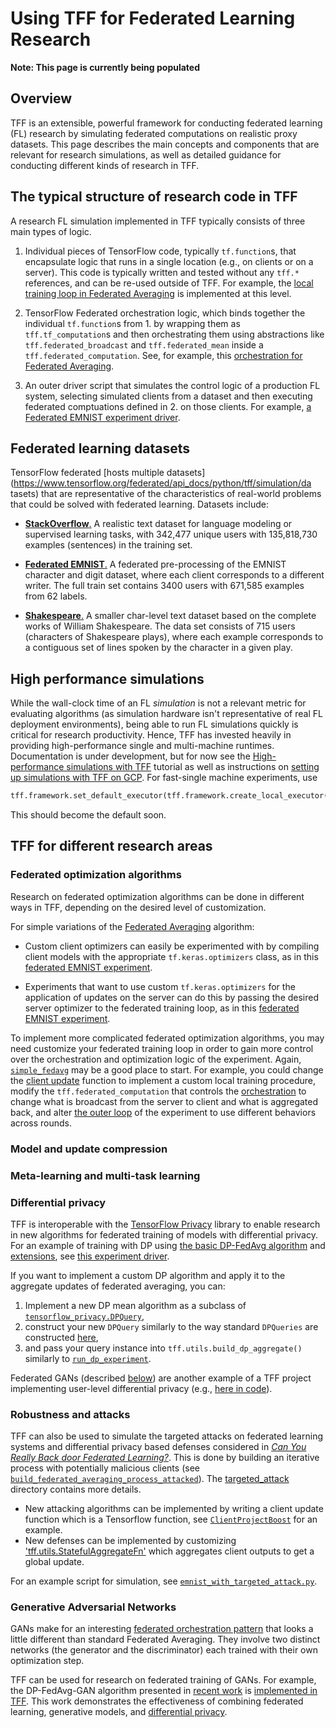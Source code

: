 <!-- Note that some section headings are used as deep links into the document.
     If you update those section headings, please make sure you also update
     any links to the section. -->

# Using TFF for Federated Learning Research

**Note: This page is currently being populated**

## Overview

TFF is an extensible, powerful framework for conducting federated learning (FL)
research by simulating federated computations on realistic proxy datasets. This
page describes the main concepts and components that are relevant for research
simulations, as well as detailed guidance for conducting different kinds of
research in TFF.

## The typical structure of research code in TFF

A research FL simulation implemented in TFF typically consists of three main
types of logic.

1.  Individual pieces of TensorFlow code, typically `tf.function`s, that
    encapsulate logic that runs in a single location (e.g., on clients or on a
    server). This code is typically written and tested without any `tff.*`
    references, and can be re-used outside of TFF. For example, the
    [local training loop in Federated Averaging](https://github.com/tensorflow/federated/blob/master/tensorflow_federated/python/research/simple_fedavg/simple_fedavg.py#L126)
    is implemented at this level.

1.  TensorFlow Federated orchestration logic, which binds together the
    individual `tf.function`s from 1. by wrapping them as `tff.tf_computation`s
    and then orchestrating them using abstractions like
    `tff.federated_broadcast` and `tff.federated_mean` inside a
    `tff.federated_computation`. See, for example, this
    [orchestration for Federated Averaging](https://github.com/tensorflow/federated/blob/master/tensorflow_federated/python/research/simple_fedavg/simple_fedavg.py#L272).

1.  An outer driver script that simulates the control logic of a production FL
    system, selecting simulated clients from a dataset and then executing
    federated comptuations defined in 2. on those clients. For example,
    [a Federated EMNIST experiment driver](https://github.com/tensorflow/federated/blob/master/tensorflow_federated/python/research/baselines/emnist/run_federated.py#L70).

## Federated learning datasets

TensorFlow federated
[hosts multiple datasets](https://www.tensorflow.org/federated/api_docs/python/tff/simulation/da tasets)
that are representative of the characteristics of real-world problems that could
be solved with federated learning. Datasets include:

*   [**StackOverflow**.](https://www.tensorflow.org/federated/api_docs/python/tff/simulation/datasets/stackoverflow/load_data)
    A realistic text dataset for language modeling or supervised learning tasks,
    with 342,477 unique users with 135,818,730 examples (sentences) in the
    training set.

*   [**Federated EMNIST**.](https://www.tensorflow.org/federated/api_docs/python/tff/simulation/datasets/emnist/load_data)
    A federated pre-processing of the EMNIST character and digit dataset, where
    each client corresponds to a different writer. The full train set contains
    3400 users with 671,585 examples from 62 labels.

*   [**Shakespeare**.](https://www.tensorflow.org/federated/api_docs/python/tff/simulation/datasets/shakespeare/load_data)
    A smaller char-level text dataset based on the complete works of William
    Shakespeare. The data set consists of 715 users (characters of Shakespeare
    plays), where each example corresponds to a contiguous set of lines spoken
    by the character in a given play.

## High performance simulations

<!-- TODO(b/143692319): Referent discussion in the in our paper. -->

While the wall-clock time of an FL _simulation_ is not a relevant metric for
evaluating algorithms (as simulation hardware isn't representative of real FL
deployment environments), being able to run FL simulations quickly is critical
for research productivity. Hence, TFF has invested heavily in providing
high-performance single and multi-machine runtimes. Documentation is under
development, but for now see the
[High-performance simulations with TFF](https://github.com/tensorflow/federated/blob/master/docs/tutorials/simulations.ipynb)
tutorial as well as instructions on
[setting up simulations with TFF on GCP](https://github.com/tensorflow/federated/blob/master/docs/gcp_setup.md).
For fast-single machine experiments, use

```python
tff.framework.set_default_executor(tff.framework.create_local_executor())
```

This should become the default soon.

## TFF for different research areas

### Federated optimization algorithms

<!-- TODO(b/144510813): Change references to the appropriate parts of the new simple fedavg once it is done. -->

Research on federated optimization algorithms can be done in different ways in
TFF, depending on the desired level of customization.

For simple variations of the
[Federated Averaging](https://arxiv.org/abs/1602.05629) algorithm:

*   Custom client optimizers can easily be experimented with by compiling client
    models with the appropriate `tf.keras.optimizers` class, as in this
    [federated EMNIST experiment](https://github.com/tensorflow/federated/blob/master/tensorflow_federated/python/research/baselines/emnist/run_federated.py#L65).

*   Experiments that want to use custom `tf.keras.optimizers` for the
    application of updates on the server can do this by passing the desired
    server optimizer to the federated training loop, as in this
    [federated EMNIST experiment](https://github.com/tensorflow/federated/blob/master/tensorflow_federated/python/research/baselines/emnist/run_federated.py#L127-L136).

To implement more complicated federated optimization algorithms, you may need
customize your federated training loop in order to gain more control over the
orchestration and optimization logic of the experiment. Again,
[`simple_fedavg`](https://github.com/tensorflow/federated/blob/master/tensorflow_federated/python/research/simple_fedavg/simple_fedavg.py)
may be a good place to start. For example, you could change the
[client update](https://github.com/tensorflow/federated/blob/master/tensorflow_federated/python/research/simple_fedavg/simple_fedavg.py#L129-L163)
function to implement a custom local training procedure, modify the
`tff.federated_computation` that controls the
[orchestration](https://github.com/tensorflow/federated/blob/master/tensorflow_federated/python/research/simple_fedavg/simple_fedavg.py#L274-L303)
to change what is broadcast from the server to client and what is aggregated
back, and alter
[the outer loop](https://github.com/tensorflow/federated/blob/master/tensorflow_federated/python/research/utils/training_loops.py#L71-L83)
of the experiment to use different behaviors across rounds.

### Model and update compression

### Meta-learning and multi-task learning

### Differential privacy

TFF is interoperable with the
[TensorFlow Privacy](https://github.com/tensorflow/privacy) library to enable
research in new algorithms for federated training of models with differential
privacy. For an example of training with DP using
[the basic DP-FedAvg algorithm](https://arxiv.org/abs/1710.06963) and
[extensions](https://arxiv.org/abs/1812.06210), see
[this experiment driver](https://github.com/tensorflow/federated/blob/master/tensorflow_federated/python/research/baselines/emnist/run_dp_experiment.py).

If you want to implement a custom DP algorithm and apply it to the aggregate
updates of federated averaging, you can:

1.  Implement a new DP mean algorithm as a subclass of
    [`tensorflow_privacy.DPQuery`](https://github.com/tensorflow/privacy/blob/master/tensorflow_privacy/privacy/dp_query/dp_query.py#L54),
1.  construct your new `DPQuery` similarly to the way standard `DPQueries` are
    constructed
    [here](https://github.com/tensorflow/federated/blob/master/tensorflow_federated/python/core/utils/differential_privacy.py#L37-L134),
1.  and pass your query instance into `tff.utils.build_dp_aggregate()` similarly
    to
    [`run_dp_experiment`](https://github.com/tensorflow/federated/blob/master/tensorflow_federated/python/research/baselines/emnist/run_dp_experiment.py#L158).

Federated GANs (described [below](#generative_adversarial_networks)) are another
example of a TFF project implementing user-level differential privacy (e.g.,
[here in code](https://github.com/tensorflow/federated/blob/master/tensorflow_federated/python/research/gans/tff_gans.py#L293)).

### Robustness and attacks

TFF can also be used to simulate the targeted attacks on federated learning
systems and differential privacy based defenses considered in
*[Can You Really Back door Federated Learning?](https://arxiv.org/abs/1911.07963)*.
This is done by building an iterative process with potentially malicious clients
(see
[`build_federated_averaging_process_attacked`](https://github.com/tensorflow/federated/blob/6477a3dba6e7d852191bfd733f651fad84b82eab/tensorflow_federated/python/research/targeted_attack/attacked_fedavg.py#L412)).
The
[targeted_attack](https://github.com/tensorflow/federated/tree/6477a3dba6e7d852191bfd733f651fad84b82eab/tensorflow_federated/python/research/targeted_attack)
directory contains more details.

*   New attacking algorithms can be implemented by writing a client update
    function which is a Tensorflow function, see
    [`ClientProjectBoost`](https://github.com/tensorflow/federated/blob/6477a3dba6e7d852191bfd733f651fad84b82eab/tensorflow_federated/python/research/targeted_attack/attacked_fedavg.py#L460)
    for an example.
*   New defenses can be implemented by customizing
    ['tff.utils.StatefulAggregateFn'](https://github.com/tensorflow/federated/blob/6477a3dba6e7d852191bfd733f651fad84b82eab/tensorflow_federated/python/core/utils/computation_utils.py#L103)
    which aggregates client outputs to get a global update.

For an example script for simulation, see
[`emnist_with_targeted_attack.py`](https://github.com/tensorflow/federated/blob/6477a3dba6e7d852191bfd733f651fad84b82eab/tensorflow_federated/python/research/targeted_attack/emnist_with_targeted_attack.py).

### Generative Adversarial Networks

GANs make for an interesting
[federated orchestration pattern](https://github.com/tensorflow/federated/blob/master/tensorflow_federated/python/research/gans/tff_gans.py#L266-L316)
that looks a little different than standard Federated Averaging. They involve
two distinct networks (the generator and the discriminator) each trained with
their own optimization step.

TFF can be used for research on federated training of GANs. For example, the
DP-FedAvg-GAN algorithm presented in
[recent work](https://arxiv.org/abs/1911.06679) is
[implemented in TFF](https://github.com/tensorflow/federated/tree/master/tensorflow_federated/python/research/gans).
This work demonstrates the effectiveness of combining federated learning,
generative models, and [differential privacy](#differential_privacy).
